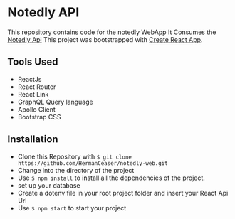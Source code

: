# Notedly API

This repository contains code for the notedly WebApp 
It Consumes the [Notedly Api](https://github.com/HermanCeaser/notedly.git)
This project was bootstrapped with [Create React App](https://github.com/facebook/create-react-app).

## Tools Used
* ReactJs
* React Router
* React Link 
* GraphQL Query language
* Apollo Client
* Bootstrap CSS

## Installation
- Clone this Repository with `$ git clone https://github.com/HermanCeaser/notedly-web.git`
- Change into the directory of the project
- Use `$ npm install` to install all the dependencies of the project.
- set up your database 
- Create a dotenv file in your root project folder and insert your React Api Url
- Use `$ npm start` to start your project 
